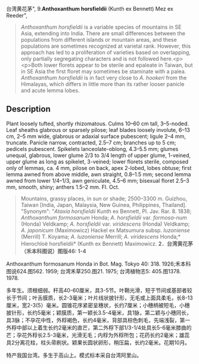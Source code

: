 台湾黄花茅",
9.**Anthoxanthum horsfieldii** (Kunth ex Bennett) Mez ex Reeder",

> *Anthoxanthum horsfieldii* is a variable species of mountains in SE Asia, extending into India. There are small differences between the populations from different islands or mountain areas, and these populations are sometimes recognized at varietal rank. However, this approach has led to a proliferation of varieties based on overlapping, only partially segregating characters and is not followed here.&lt;p&gt;&lt;p&gt;Both lower florets appear to be sterile and epaleate in Taiwan, but in SE Asia the first floret may sometimes be staminate with a palea. *Anthoxanthum horsfieldii* is in fact very close to *A. hookeri* from the Himalayas, which differs in little more than its rather looser panicle and acute lemma lobes.

## Description
Plant loosely tufted, shortly rhizomatous. Culms 10–60 cm tall, 3–5-noded. Leaf sheaths glabrous or sparsely pilose; leaf blades loosely involute, 6–13 cm, 2–5 mm wide, glabrous or adaxial surface pubescent; ligule 2–4 mm, truncate. Panicle narrow, contracted, 2.5–7 cm; branches up to 5 cm; pedicels pubescent. Spikelets lanceolate-oblong, 4.3–5.5 mm; glumes unequal, glabrous, lower glume 2/3 to 3/4 length of upper glume, 1-veined, upper glume as long as spikelet, 3-veined; lower florets sterile, composed only of lemmas, ca. 4 mm, pilose on back, apex 2-lobed, lobes obtuse; first lemma awned from above middle, awn straight, 0.8–1.5 mm; second lemma awned from lower 1/4–1/3, awn geniculate, 4.5–6 mm; bisexual floret 2.5–3 mm, smooth, shiny; anthers 1.5–2 mm. Fl. Oct.

> Mountains, grassy places, in sun or shade; 2500–3300 m. Guizhou, Taiwan [India, Japan, Malaysia, New Guinea, Philippines, Thailand].
  "Synonym": "*Ataxia horsfieldii* Kunth ex Bennett, Pl. Jav. Rar. 8. 1838; *Anthoxanthum formosanum* Honda; *A. horsfieldii* var. *formosa-num* (Honda) Veldkamp; *A. horsfieldii* var. *viridescens* (Honda) Veldkamp; *A. japonicum* (Maximowicz) Hackel ex Matsumura subsp. *luzoniense* (Merrill) T. Koyama; *A. luzoniense* Merrill; *A. viridescens* Honda;* Hierochloë horsfieldii* (Kunth ex Bennett) Maximowicz.
**2．台湾黄花茅（禾本科图说）图版46: 1-4**

Anthoxanthum formosanum Honda in Bot. Mag. Tokyo 40: 318. 1926;禾本科图说624.图562. 1959; 台湾禾草250.图21. 1975; 台湾植物志5: 405.图1378. 1978.

多年生。须根细弱。秆高40-60厘米，具3-5节。叶鞘光滑，短于节间或基部者较长于节间；叶舌膜质，长2-3毫米；叶片线状披针形，无毛或上面具柔毛，长8-13厘米，宽2-3(5）毫米。圆锥花序紧密呈穗状，长约7厘米；小穗柄被短毛，小穗披针形，长约5毫米；颖膜质，第一颖长3.5-4毫米，具1脉，第二颖与小穗同长，具3脉；不孕花中性，外稃褐色，长约4毫米，背部具棕色刺毛，先端浅裂，第一外稃中部以上着生长约2毫米的直芒，第二外稃下部1/3-1/4处具长5-6毫米膝曲的芒；孕花外稃长2.5-3毫米，光滑无毛；内稃为外稃所包；花药长约2毫米；雄蕊具2分离花柱，柱头帚刷状。颖果长圆状卵形，稍压扁，长约2毫米。花期10月。

特产我国台湾。多生于高山上。模式标本采自台湾阿里山。
